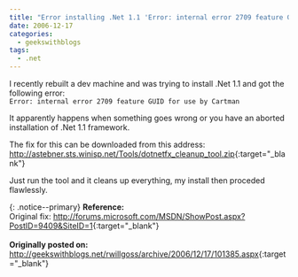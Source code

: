 ```yaml
---
title: "Error installing .Net 1.1 'Error: internal error 2709 feature GUID for use by Cartman'"
date: 2006-12-17
categories:
  - geekswithblogs
tags:
  - .net
---
```


I recently rebuilt a dev machine and was trying to install .Net 1.1 and got the following error:  
```Error: internal error 2709 feature GUID for use by Cartman```

It apparently happens when something goes wrong or you have an aborted installation of .Net 1.1 framework.

The fix for this can be downloaded from this address: <http://astebner.sts.winisp.net/Tools/dotnetfx_cleanup_tool.zip>{:target="_blank"}

Just run the tool and it cleans up everything, my install then proceded flawlessly.

{: .notice--primary}
<strong>Reference:</strong>  
Original fix: <http://forums.microsoft.com/MSDN/ShowPost.aspx?PostID=9409&SiteID=1>{:target="_blank"}  
<br/>
<strong>Originally posted on:</strong>  
<http://geekswithblogs.net/rwillgoss/archive/2006/12/17/101385.aspx>{:target="_blank"}

